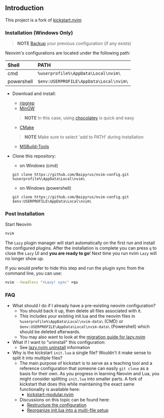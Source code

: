 ## Introduction

This project is a fork of [kickstart.nvim](https://github.com/nvim-lua/kickstart.nvim)


### Installation (Windows Only)

> **NOTE**
> [Backup](#FAQ) your previous configuration (if any exists)

Neovim's configurations are located under the following path:

| Shell | PATH |
| :- | :--- |
| cmd | `%userprofile%\AppData\Local\nvim\` |
| powershell | `$env:USERPROFILE\AppData\Local\nvim\` |

- Download and install:
  - [ripgrep](https://github.com/BurntSushi/ripgrep#installation)
  - [MinGW](https://www.mingw-w64.org/)
  > **NOTE**
  > In this case, using [chocolatey](https://chocolatey.org/) is quick and easy
  - [CMake](https://cmake.org/)
  > **NOTE**
  > Make sure to select 'add to PATH' during installation
  - [MSBuild-Tools](https://github.com/bycloudai/InstallVSBuildToolsWindows)
- Clone this repository:
  - on Windows (cmd)
  ```
  git clone https://github.com/Baipyrus/nvim-config.git %userprofile%\AppData\Local\nvim\
  ```

  - on Windows (powershell)
  ```
  git clone https://github.com/Baipyrus/nvim-config.git $env:USERPROFILE\AppData\Local\nvim\
  ```


### Post Installation

Start Neovim

```sh
nvim
```

The `Lazy` plugin manager will start automatically on the first run and install the configured plugins. After the installation is complete you can press `q` to close the `Lazy` UI and **you are ready to go**! Next time you run nvim `Lazy` will no longer show up.

If you would prefer to hide this step and run the plugin sync from the command line, you can use:

```sh
nvim --headless "+Lazy! sync" +qa
```


### FAQ

* What should I do if I already have a pre-existing neovim configuration?
  * You should back it up, then delete all files associated with it.
  * This includes your existing init.lua and the neovim files in `%userprofile%\AppData\Local\nvim-data\` (CMD) or `$env:USERPROFILE\AppData\Local\nvim-data\` (Powershell) which should be deleted afterwards.
  * You may also want to look at the [migration guide for lazy.nvim](https://github.com/folke/lazy.nvim#-migration-guide)
* What if I want to "uninstall" this configuration:
  * See [lazy.nvim uninstall](https://github.com/folke/lazy.nvim#-uninstalling) information
* Why is the kickstart `init.lua` a single file? Wouldn't it make sense to split it into multiple files?
  * The main purpose of kickstart is to serve as a teaching tool and a reference
    configuration that someone can easily `git clone` as a basis for their own.
    As you progress in learning Neovim and Lua, you might consider splitting `init.lua`
    into smaller parts. A fork of kickstart that does this while maintaining the exact
    same functionality is available here:
    * [kickstart-modular.nvim](https://github.com/dam9000/kickstart-modular.nvim)
  * Discussions on this topic can be found here:
    * [Restructure the configuration](https://github.com/nvim-lua/kickstart.nvim/issues/218)
    * [Reorganize init.lua into a multi-file setup](https://github.com/nvim-lua/kickstart.nvim/pull/473)

